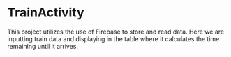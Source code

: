 # TrainActivity

This project utilizes the use of Firebase to store and read data. Here we are inputting train data and displaying in the table where it calculates the time remaining until it arrives. 